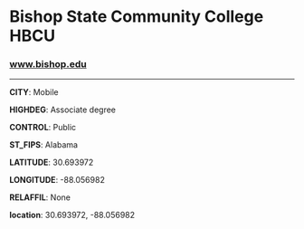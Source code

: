 # Bishop State Community College HBCU
### www.bishop.edu
---
**CITY**: Mobile

**HIGHDEG**: Associate degree

**CONTROL**: Public

**ST_FIPS**: Alabama

**LATITUDE**: 30.693972

**LONGITUDE**: -88.056982

**RELAFFIL**: None

**location**: 30.693972, -88.056982